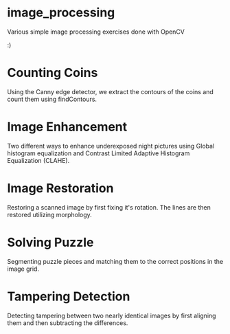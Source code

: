 # image_processing
Various simple image processing exercises done with OpenCV 

:)

# Counting Coins
Using the Canny edge detector, we extract the contours of the coins and count them using findContours.

# Image Enhancement
Two different ways to enhance underexposed night pictures using Global histogram equalization and Contrast Limited Adaptive Histogram Equalization (CLAHE).

# Image Restoration
Restoring a scanned image by first fixing it's rotation. The lines are then restored utilizing morphology.

# Solving Puzzle
Segmenting puzzle pieces and matching them to the correct positions in the image grid.

# Tampering Detection
Detecting tampering between two nearly identical images by first aligning them and then subtracting the differences.

